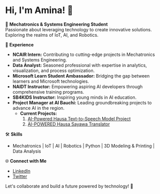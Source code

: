 # Hi, I'm Amina! 👋

🚀 **Mechatronics & Systems Engineering Student**  
Passionate about leveraging technology to create innovative solutions. Exploring the realms of IoT, AI, and Robotics.

💼 **Experience**  
- **NCAIR Intern:** Contributing to cutting-edge projects in Mechatronics and Systems Engineering.  
- **Data Analyst:** Seasoned professional with expertise in analytics, visualization, and process optimization.
- **Microsoft Learn Student Ambassador:** Bridging the gap between learners and Microsoft technologies.  
- **NAIDT Instructor:** Empowering aspiring AI developers through comprehensive training programs.
- **SB4KIDS Instructor:** Inspiring young minds in AI education.
- **Project Manager at AI Bauchi:** Leading groundbreaking projects to advance AI in the region.
  - **Current Projects:**
    1. [AI-Powered Hausa Text-to-Speech Model Project](https://github.com/AIBauchi/AI-Powered-Hausa-Text-to-Speech-Model)
    2. [AI-POWERED Hausa Sayawa Translator](https://github.com/AIBauchi/AI-POWERED-Hausa-Sayawa-Translator/blob/main/README.md)

🛠️ **Skills**  
- Mechatronics | IoT | AI | Robotics | Python | 3D Modeling & Printing | Data Analysis

🌐 **Connect with Me**  
- [LinkedIn](https://www.linkedin.com/in/amina-shiga?utm_source=share&utm_campaign=share_via&utm_content=profile&utm_medium=android_app)
- [Twitter](https://twitter.com/ShigaAmina?t=oqTxnGjyTeLCXw67X3E1og&s=08)

Let's collaborate and build a future powered by technology! 🌟
